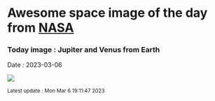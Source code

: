 
# Awesome space image of the day from [NASA](https://api.nasa.gov/)

### Today image : Jupiter and Venus from Earth
Date : 2023-03-06

![](https://apod.nasa.gov/apod/image/2303/jupiterpersonvenus_nikodem_960.jpg)

<small>Latest update : Mon Mar  6 19:11:47 2023</small>
        